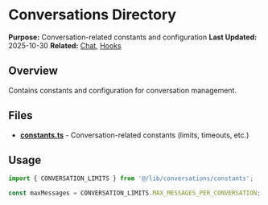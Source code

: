 # Conversations Directory

**Purpose:** Conversation-related constants and configuration
**Last Updated:** 2025-10-30
**Related:** [Chat](/lib/chat), [Hooks](/hooks)

## Overview

Contains constants and configuration for conversation management.

## Files

- **[constants.ts](constants.ts)** - Conversation-related constants (limits, timeouts, etc.)

## Usage

```typescript
import { CONVERSATION_LIMITS } from '@/lib/conversations/constants';

const maxMessages = CONVERSATION_LIMITS.MAX_MESSAGES_PER_CONVERSATION;
```
